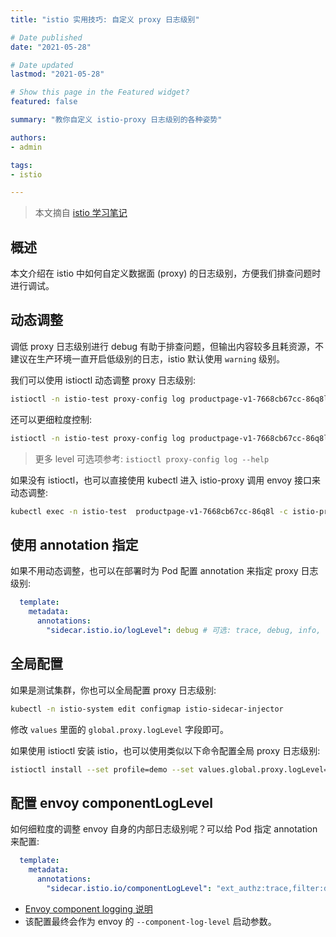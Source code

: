 ```yaml
---
title: "istio 实用技巧: 自定义 proxy 日志级别"

# Date published
date: "2021-05-28"

# Date updated
lastmod: "2021-05-28"

# Show this page in the Featured widget?
featured: false

summary: "教你自定义 istio-proxy 日志级别的各种姿势"

authors:
- admin

tags:
- istio

---
```


> 本文摘自 [istio 学习笔记](https://imroc.cc/istio/trick/partially-enable-accesslog/)

## 概述

本文介绍在 istio 中如何自定义数据面 (proxy) 的日志级别，方便我们排查问题时进行调试。

## 动态调整

调低 proxy 日志级别进行 debug 有助于排查问题，但输出内容较多且耗资源，不建议在生产环境一直开启低级别的日志，istio 默认使用 `warning` 级别。

我们可以使用 istioctl 动态调整 proxy 日志级别:

```bash
istioctl -n istio-test proxy-config log productpage-v1-7668cb67cc-86q8l --level debug
```

还可以更细粒度控制:

```bash
istioctl -n istio-test proxy-config log productpage-v1-7668cb67cc-86q8l --level grpc:trace,config:debug
```

> 更多 level 可选项参考: `istioctl proxy-config log --help`

如果没有 istioctl，也可以直接使用 kubectl 进入 istio-proxy 调用 envoy 接口来动态调整:

```bash
kubectl exec -n istio-test  productpage-v1-7668cb67cc-86q8l -c istio-proxy -- curl -XPOST -s -o /dev/null http://localhost:15000/logging?level=debug
```

## 使用 annotation 指定

如果不用动态调整，也可以在部署时为 Pod 配置 annotation 来指定 proxy 日志级别:

```yaml
  template:
    metadata:
      annotations:
        "sidecar.istio.io/logLevel": debug # 可选: trace, debug, info, warning, error, critical, off
```

## 全局配置

如果是测试集群，你也可以全局配置 proxy 日志级别:

```bash
kubectl -n istio-system edit configmap istio-sidecar-injector
```

修改 `values` 里面的 `global.proxy.logLevel`  字段即可。

如果使用 istioctl 安装 istio，也可以使用类似以下命令配置全局 proxy 日志级别:

```bash
istioctl install --set profile=demo --set values.global.proxy.logLevel=debug
```

## 配置 envoy componentLogLevel

如何细粒度的调整 envoy 自身的内部日志级别呢？可以给 Pod 指定 annotation 来配置:

```yaml
  template:
    metadata:
      annotations:
        "sidecar.istio.io/componentLogLevel": "ext_authz:trace,filter:debug"
```

* [Envoy component logging 说明](https://www.envoyproxy.io/docs/envoy/latest/operations/cli#cmdoption-component-log-level)
* 该配置最终会作为 envoy 的 `--component-log-level` 启动参数。